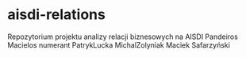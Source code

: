 aisdi-relations
===============

Repozytorium projektu analizy relacji biznesowych na AISDI
Pandeiros
Macielos
numerant
PatrykLucka
MichalZolyniak
Maciek Safarzyński
